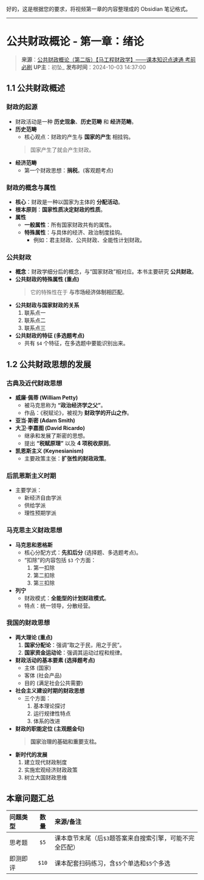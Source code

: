 好的，这是根据您的要求，将视频第一章的内容整理成的 Obsidian 笔记格式。

---

# 公共财政概论 - 第一章：绪论

> **来源**：[公共财政概论（第二版）【马工程财政学】——课本知识点速通 考前必刷](https://www.bilibili.com/video/BV1DrxSeEEfY/)
> **UP主**：初坠_
> **发布时间**：2024-10-03 14:37:00

## 1.1 公共财政概述

### 财政的起源

-   财政活动是一种 **历史现象**、**历史范畴** 和 **经济范畴**。
-   **历史范畴**
    -   核心观点：财政的产生与 **国家的产生** 相挂钩。
    > 国家产生了就会产生财政。
-   **经济范畴**
    -   第一个财政思想：**捐税**。(客观题考点)

### 财政的概念与属性

-   **核心**：财政是一种以国家为主体的 **分配活动**。
-   **根本原则**：**国家性质决定财政的性质**。
-   **属性**
    -   **一般属性**：所有国家财政共有的属性。
    -   **特殊属性**：与具体的经济、政治制度挂钩。
        -   例如：君主财政、公共财政、全能性计划财政。

### 公共财政

-   **概念**：财政学细分后的概念，与“国家财政”相对应。本书主要研究 **公共财政**。
-   **公共财政的特殊属性 (重点)**
    > 它的特殊性在于 **与市场经济体制相匹配**。
-   **公共财政与国家财政的关系**
    1.  联系点一
    2.  联系点二
    3.  联系点三
-   **公共财政的特征 (多选题考点)**
    -   共有 `$4` 个特征，在多选题中要能识别出来。

## 1.2 公共财政思想的发展

### 古典及近代财政思想

-   **威廉·佩蒂 (William Petty)**
    -   被马克思称为 **“政治经济学之父”**。
    -   作品：《税赋论》，被视为 **财政学的开山之作**。
-   **亚当·斯密 (Adam Smith)**
-   **大卫·李嘉图 (David Ricardo)**
    -   继承和发展了斯密的思想。
    -   提出 **“税赋原理”** 以及 **$4$ 项税收原则**。
-   **凯恩斯主义 (Keynesianism)**
    -   主要政策主张：**扩张性的财政政策**。

### 后凯恩斯主义时期

-   主要学派：
    -   新经济自由学派
    -   供给学派
    -   理性预期学派

### 马克思主义财政思想

-   **马克思和恩格斯**
    -   核心分配方式：**先扣后分** (选择题、多选题考点)。
    -   “扣除”的内容包括 `$3` 个方面：
        1.  第一扣除
        2.  第二扣除
        3.  第三扣除
-   **列宁**
    -   财政模式：**全能型的计划财政模式**。
    -   特点：统一领导，分散经营。

### 我国的财政思想

-   **两大理论 (重点)**
    1.  **国家分配论**：强调“取之于民，用之于民”。
    2.  **国家资金运动论**：强调其运动过程和规律。
-   **财政活动的基本要素 (选择题考点)**
    -   主体 (国家)
    -   客体 (社会产品)
    -   目的 (满足社会公共需要)
-   **社会主义建设时期的财政思想**
    -   三个方面：
        1.  基本理论探讨
        2.  运行规律性特点
        3.  体系的改进
-   **财政的职能定位 (主观题金句)**
    > **国家治理的基础和重要支柱。**
-   **新时代的发展**
    1.  建立现代财政制度
    2.  实施宏观经济财政政策
    3.  树立大国财政思维

## 本章问题汇总

| 问题类型 |  数量   | 来源/备注                          |
| :--- | :---: | :----------------------------- |
| 思考题  | `$5`  | 课本章节末尾（后`$3`题答案来自搜索引擎，可能不完全匹配） |
| 即测即评 | `$10` | 课本配套扫码练习，含`$5`个单选和`$5`个多选      |